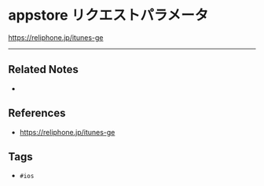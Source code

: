 # appstore リクエストパラメータ
https://reliphone.jp/itunes-ge



---
## Related Notes
- 

## References
- https://reliphone.jp/itunes-ge

## Tags
- `#ios`